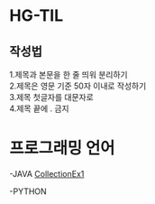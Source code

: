 # HG-TIL

## 작성법

1.제목과 본문을 한 줄 띄워 분리하기   
2.제목은 영문 기준 50자 이내로 작성하기    
3.제목 첫글자를 대문자로   
4.제목 끝에 . 금지   



# 프로그래밍 언어

-JAVA
[CollectionEx1](https://github.com/JangHyoGwang/TIL/blob/main/package%20Day8.md)   

-PYTHON[](/.작성법)   

